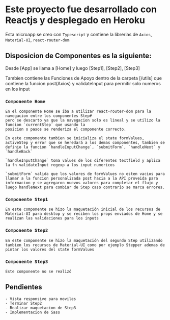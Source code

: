 # Este proyecto fue desarrollado con Reactjs y desplegado en Heroku

Esta microapp se creo con `Typescript` y contiene la librerias de `Axios`, `Material-UI`, `react-router-dom`

## Disposicion de Componentes es la siguiente:

Desde [App] se llama a [Home] y luego [Step1], [Step2], [Step3]

Tambien contiene las Funciones de Apoyo dentro de la carpeta [/utils] que contiene 
la funcion post(Axios) y validateInput para permitir solo numeros en los input

### `Componente Home`

    En el componente Home se iba a utilizar react-router-dom para la navegacion entre los componentes Step#
    pero se descarto ya que la navegacion solo es lineal y se utilizo la funcion `currentStep` que usando la 
    posicion o pasos se renderiza el componente correcto.

    En este componente tambien se inicializa el state formValues, activeStep y error que se heredará a los demas componentes, tambien se definio la funcion `handleInputChange`, `submitForm`, `handleNext` y `handleBack`

    `handleInputChange` toma values de los diferentes textfield y aplica la fn validateInput regexp a los input numericos
    
    `submitForm` valida que los valores de formValues no esten vacios para llamar a la funcion personalizada post hacia a la API proveida para informacion y se agregaron nuevos valores para completar el flujo y luego handleNext para combiar de Step caso contrario se marca errores.

### `Componente Step1`

    En este componente se hizo la maquetación inicial de los recursos de Material-UI para desktop y se reciben los props enviados de Home y se realizan las validaciones para los inputs

### `Componente Step2`

    En este componente se hizo la maquetación del segundo Step utilizando tambien los recursos de Material-UI como por ejemplo Stepper ademas de pintar los valores del state formValues 

### `Componente Step3`


    Este componente no se realizó

## Pendientes

    - Vista responsive para moviles
    - Terminar Step2
    - Realizar maquetacion de Step3
    - Implementacion de Sass
